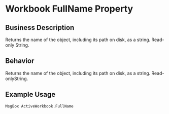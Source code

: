 # Workbook FullName Property

## Business Description
Returns the name of the object, including its path on disk, as a string. Read-only String.

## Behavior
Returns the name of the object, including its path on disk, as a string. Read-onlyString.

## Example Usage
```vba
MsgBox ActiveWorkbook.FullName
```